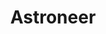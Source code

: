 ---
title: Astroneer
crosslinks:
- youtubefactsbot
- livven
- youtubot
- anti_gif_bot
- autourbanbot
- u_imguralbumbot
- bootcamp
- Art
- perfectloops
- space
- screenshotsarehard
- NoMansSkyTheGame
- accidentalswastika
- starcitizen
- place
- trypophobia
- factorio
- xboxone
- ESOc
- titlegore
---